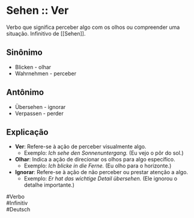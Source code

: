 # Sehen :: Ver
<!--SR:!2024-11-08,4,270-->
Verbo que significa perceber algo com os olhos ou compreender uma situação. Infinitivo de [[Sehen]].

## Sinônimo
- Blicken - olhar  
- Wahrnehmen - perceber  

## Antônimo
- Übersehen - ignorar  
- Verpassen - perder  

## Explicação
- **Ver**: Refere-se à ação de perceber visualmente algo.
  - Exemplo: *Ich sehe den Sonnenuntergang.* (Eu vejo o pôr do sol.)
- **Olhar**: Indica a ação de direcionar os olhos para algo específico.
  - Exemplo: *Ich blicke in die Ferne.* (Eu olho para o horizonte.)
- **Ignorar**: Refere-se à ação de não perceber ou prestar atenção a algo.
  - Exemplo: *Er hat das wichtige Detail übersehen.* (Ele ignorou o detalhe importante.)

#Verbo  
#Infinitiv  
#Deutsch

